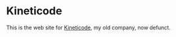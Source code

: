 Kineticode
==========

This is the web site for [Kineticode](http://kineticode.com), my old company,
now defunct.

